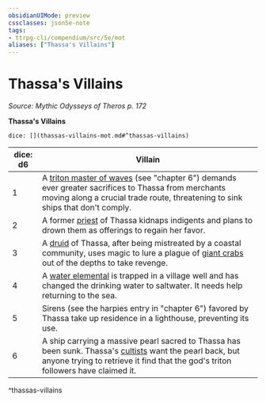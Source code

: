 ```yaml
---
obsidianUIMode: preview
cssclasses: json5e-note
tags:
- ttrpg-cli/compendium/src/5e/mot
aliases: ["Thassa's Villains"]
---
```

# Thassa's Villains
*Source: Mythic Odysseys of Theros p. 172* 

**Thassa's Villains**

`dice: [](thassas-villains-mot.md#^thassas-villains)`

| dice: d6 | Villain |
|----------|---------|
| 1 | A [triton master of waves](triton-master-of-waves-mot.md) (see "chapter 6") demands ever greater sacrifices to Thassa from merchants moving along a crucial trade route, threatening to sink ships that don't comply. |
| 2 | A former [priest](priest.md) of Thassa kidnaps indigents and plans to drown them as offerings to regain her favor. |
| 3 | A [druid](druid.md) of Thassa, after being mistreated by a coastal community, uses magic to lure a plague of [giant crabs](giant-crab-xphb.md) out of the depths to take revenge. |
| 4 | A [water elemental](water-elemental.md) is trapped in a village well and has changed the drinking water to saltwater. It needs help returning to the sea. |
| 5 | Sirens (see the harpies entry in "chapter 6") favored by Thassa take up residence in a lighthouse, preventing its use. |
| 6 | A ship carrying a massive pearl sacred to Thassa has been sunk. Thassa's [cultists](cultist-xmm.md) want the pearl back, but anyone trying to retrieve it find that the god's triton followers have claimed it. |
^thassas-villains